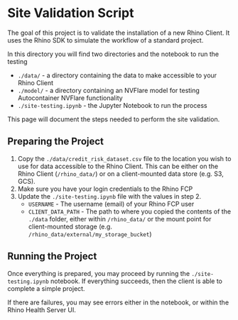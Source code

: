 # Site Validation Script

The goal of this project is to validate the installation of a new Rhino Client. It uses the Rhino SDK to simulate the workflow of a standard project.

In this directory you will find two directories and the notebook to run the testing
- `./data/` - a directory containing the data to make accessible to your Rhino Client
- `./model/` - a directory containing an NVFlare model for testing Autocontainer NVFlare functionality
- `./site-testing.ipynb` - the Jupyter Notebook to run the process

This page will document the steps needed to perform the site validation.

## Preparing the Project

1. Copy the `./data/credit_risk_dataset.csv` file to the location you wish to use for data accessible to the Rhino Client. This can be either on the Rhino Client (`/rhino_data/`) or on a client-mounted data store (e.g. S3, GCS).
2. Make sure you have your login credentials to the Rhino FCP
3. Update the `./site-testing.ipynb` file with the values in step 2.
   - `USERNAME` - The username (email) of your Rhino FCP user
   - `CLIENT_DATA_PATH` - The path to where you copied the contents of the `./data` folder, either within `/rhino_data/` or the mount point for client-mounted storage (e.g. `/rhino_data/external/my_storage_bucket`)

## Running the Project

Once everything is prepared, you may proceed by running the `./site-testing.ipynb` notebook. If everything succeeds, then the client is able to complete a simple project.

If there are failures, you may see errors either in the notebook, or within the Rhino Health Server UI.